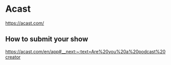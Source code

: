 # Acast
https://acast.com/

## How to submit your show
https://acast.com/en/app#__next:~:text=Are%20you%20a%20podcast%20creator
